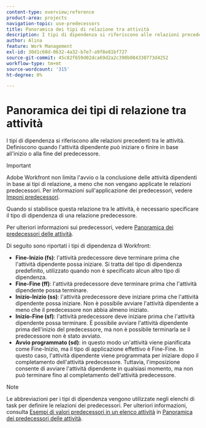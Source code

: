 ```yaml
---
content-type: overview;reference
product-area: projects
navigation-topic: use-predecessors
title: Panoramica dei tipi di relazione tra attività
description: I tipi di dipendenza si riferiscono alle relazioni precedenti tra le attività. Definiscono quando l'attività dipendente può iniziare o finire in base all'inizio o alla fine del predecessore.
author: Alina
feature: Work Management
exl-id: 30d1c60d-0632-4a32-b7e7-a9f8e81bf727
source-git-commit: 45c82f659d02dca69d2a2c390b084330773d4252
workflow-type: tm+mt
source-wordcount: '315'
ht-degree: 0%

---
```


# Panoramica dei tipi di relazione tra attività

I tipi di dipendenza si riferiscono alle relazioni precedenti tra le attività. Definiscono quando l&#39;attività dipendente può iniziare o finire in base all&#39;inizio o alla fine del predecessore.

>[!IMPORTANT]
>
>Adobe Workfront non limita l&#39;avvio o la conclusione delle attività dipendenti in base ai tipi di relazione, a meno che non vengano applicate le relazioni predecessori. Per informazioni sull&#39;applicazione dei predecessori, vedere [Imponi predecessori](../../../manage-work/tasks/use-prdcssrs/enforced-predecessors.md).

Quando si stabilisce questa relazione tra le attività, è necessario specificare il tipo di dipendenza di una relazione predecessore.

Per ulteriori informazioni sui predecessori, vedere [Panoramica dei predecessori delle attività](../../../manage-work/tasks/use-prdcssrs/predecessors-overview.md).

Di seguito sono riportati i tipi di dipendenza di Workfront:

* **Fine-Inizio (fs)**: l&#39;attività predecessore deve terminare prima che l&#39;attività dipendente possa iniziare. Si tratta del tipo di dipendenza predefinito, utilizzato quando non è specificato alcun altro tipo di dipendenza.
* **Fine-Fine (ff)**: l&#39;attività predecessore deve terminare prima che l&#39;attività dipendente possa terminare.
* **Inizio-Inizio (ss)**: l&#39;attività predecessore deve iniziare prima che l&#39;attività dipendente possa iniziare. Non è possibile avviare l&#39;attività dipendente a meno che il predecessore non abbia almeno iniziato.
* **Inizio-Fine (sf)**: l&#39;attività predecessore deve iniziare prima che l&#39;attività dipendente possa terminare. È possibile avviare l&#39;attività dipendente prima dell&#39;inizio del predecessore, ma non è possibile terminarla se il predecessore non è stato avviato.
* **Avvio programmato (sd)**: in questo modo un&#39;attività viene pianificata come Fine-Inizio, ma il tipo di applicazione effettivo è Fine-Fine. In questo caso, l&#39;attività dipendente viene programmata per iniziare dopo il completamento dell&#39;attività predecessore. Tuttavia, l&#39;imposizione consente di avviare l&#39;attività dipendente in qualsiasi momento, ma non può terminare fino al completamento dell&#39;attività predecessore.

>[!NOTE]
>
>Le abbreviazioni per i tipi di dipendenza vengono utilizzate negli elenchi di task per definire le relazioni dei predecessori. Per ulteriori informazioni, consulta [Esempi di valori predecessori in un elenco attività](/help/quicksilver/manage-work/tasks/use-prdcssrs/predecessors-overview.md#examples-of-predecessor-values-in-a-task-list) in [Panoramica dei predecessori delle attività](/help/quicksilver/manage-work/tasks/use-prdcssrs/predecessors-overview.md).

